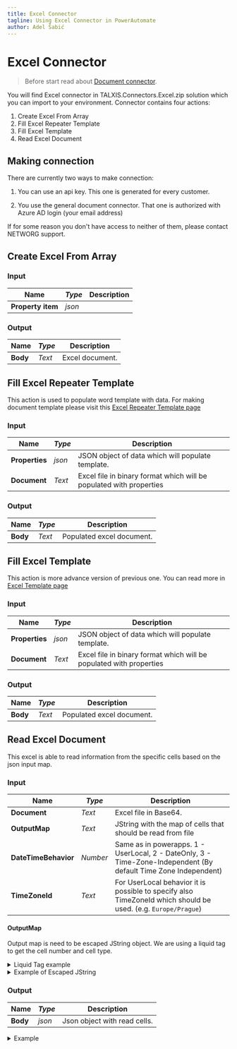 ```yaml
---
title: Excel Connector
tagline: Using Excel Connector in PowerAutomate
author: Adel Šabić
---
```


# **Excel Connector**
> Before start read about [Document connector](documentconnector.md).

You will find Excel connector in TALXIS.Connectors.Excel.zip solution which you can import to your environment. 
Connector contains four actions:
1. Create Excel From Array
2. Fill Excel Repeater Template
3. Fill Excel Template
4. Read Excel Document

## Making connection

There are currently two ways to make connection:
1. You can use an api key. This one is generated for every customer.

2. You use the general document connector. That one is authorized with Azure AD login (your email address)

If for some reason you don't have access to neither of them, please contact NETWORG support.

## Create Excel From Array

### Input
|**Name**|_Type_|Description|
|---|---|---|
|**Property item**|_json_| |

### Output
|**Name**|_Type_|Description|
|---|---|---|
|**Body**|_Text_| Excel document. |

## Fill Excel Repeater Template

This action is used to populate word template with data. For making document template please visit this [Excel Repeater Template page](/en/developer-guide/applications/utilities/templates/fill-excel-reapter-template.md)
### Input
|**Name**|_Type_|Description|
|---|---|---|
|**Properties**|_json_| JSON object of data which will populate template. |
|**Document**|_Text_| Excel file in binary format which will be populated with properties |

### Output
|**Name**|_Type_|Description|
|---|---|---|
|**Body**|_Text_| Populated excel document. |

## Fill Excel Template
 
This action is more advance version of previous one. You can read more in [Excel Template page](/en/developer-guide/applications/utilities/templates/fill-excel-template.md)
### Input
|**Name**|_Type_|Description|
|---|---|---|
|**Properties**|_json_| JSON object of data which will populate template. |
|**Document**|_Text_| Excel file in binary format which will be populated with properties |

### Output
|**Name**|_Type_|Description|
|---|---|---|
|**Body**|_Text_| Populated excel document. |

## Read Excel Document

This excel is able to read information from the specific cells based on the json input map.

### Input
|**Name**|_Type_|Description|
|---|---|---|
|**Document**|_Text_| Excel file in Base64. |
|**OutputMap**|_Text_| JString with the map of cells that should be read from file |
|**DateTimeBehavior**|_Number_| Same as in powerapps. 1 - UserLocal, 2 - DateOnly, 3 - Time-Zone-Independent (By default Time Zone Independent) |
|**TimeZoneId**|_Text_| For UserLocal behavior it is possible to specify also TimeZoneId which should be used. (e.g. `Europe/Prague`) |

#### OutputMap

Output map is need to be escaped JString object. We are using a liquid tag to get the cell number and cell type.

<details>
<summary>Liquid Tag example</summary>

```
{% excel_lookupvalue sheet:0 cell:D21 type:System.String %}
```

</details>

<details>
<summary>Example of Escaped JString</summary>

```
{  \"talxis_fromdate\": \"{% excel_lookupvalue sheet:0 cell:A2 type:System.DateTime %}\",  \"talxis_name\": \"{% excel_lookupvalue sheet:0 cell:A1 type:System.String %}\",  \"talxis_year\": {% excel_lookupvalue sheet:0 cell:A3 type:System.Double %} }
```

> **_NOTE_**: If you put the unescaped JString in `Compose` action in cloud flow it will automaticly escape it.

> **_NOTE_**: See that the System.Double value is without `""` so its formated as a number in outputs.

</details>


### Output
|**Name**|_Type_|Description|
|---|---|---|
|**Body**|_json_| Json object with read cells. |

<details>
<summary>Example</summary>

```
{
  "talxis_fromdate": "2023-04-14T10:03:12Z",
  "talxis_name": "Hello World",
  "talxis_year": 2023
}
```

</details>


